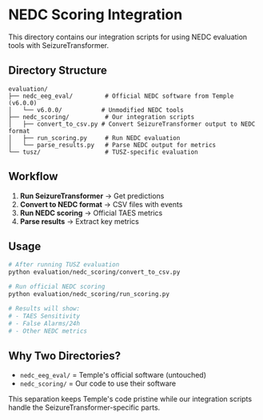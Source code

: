 # NEDC Scoring Integration

This directory contains our integration scripts for using NEDC evaluation tools with SeizureTransformer.

## Directory Structure

```
evaluation/
├── nedc_eeg_eval/         # Official NEDC software from Temple (v6.0.0)
│   └── v6.0.0/           # Unmodified NEDC tools
├── nedc_scoring/          # Our integration scripts
│   ├── convert_to_csv.py # Convert SeizureTransformer output to NEDC format
│   ├── run_scoring.py     # Run NEDC evaluation
│   └── parse_results.py   # Parse NEDC output for metrics
└── tusz/                  # TUSZ-specific evaluation
```

## Workflow

1. **Run SeizureTransformer** → Get predictions
2. **Convert to NEDC format** → CSV files with events
3. **Run NEDC scoring** → Official TAES metrics
4. **Parse results** → Extract key metrics

## Usage

```bash
# After running TUSZ evaluation
python evaluation/nedc_scoring/convert_to_csv.py

# Run official NEDC scoring
python evaluation/nedc_scoring/run_scoring.py

# Results will show:
# - TAES Sensitivity
# - False Alarms/24h
# - Other NEDC metrics
```

## Why Two Directories?

- `nedc_eeg_eval/` = Temple's official software (untouched)
- `nedc_scoring/` = Our code to use their software

This separation keeps Temple's code pristine while our integration scripts handle the SeizureTransformer-specific parts.